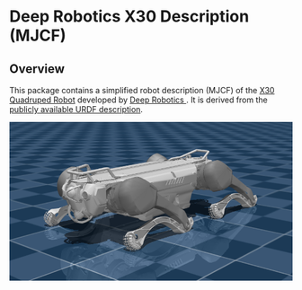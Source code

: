 # Deep Robotics X30 Description (MJCF)

## Overview

This package contains a simplified robot description (MJCF) of the [X30
Quadruped Robot](https://www.deeprobotics.cn/robot/index/product3.html) developed by [Deep Robotics ](https://www.deeprobotics.cn/robot/index/index.html). It is derived from the [publicly available
URDF
description](https://github.com/DeepRoboticsLab/URDF_model/tree/main/x30_urdf/X30).

![X30](x30.png)
